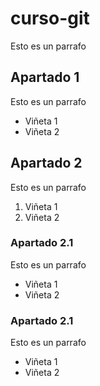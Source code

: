 # curso-git
Esto es un parrafo

## Apartado 1
Esto es un parrafo
- Viñeta 1
- Viñeta 2

## Apartado 2
Esto es un parrafo
1. Viñeta 1
2. Viñeta 2

### Apartado 2.1
Esto es un parrafo
- Viñeta 1
- Viñeta 2

### Apartado 2.1
Esto es un parrafo
- Viñeta 1
- Viñeta 2
